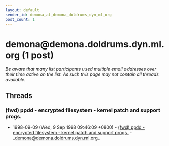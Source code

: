 ```yaml
---
layout: default
sender_id: demona_at_demona_doldrums_dyn_ml_org
post_count: 1
---
```


# demona<span>@</span>demona.doldrums.dyn.ml.org (1 post)

_Be aware that many list participants used multiple email addresses over their time active on the list. As such this page may not contain all threads available._

## Threads

### (fwd) ppdd - encrypted filesystem - kernel patch and support progs.
+ 1998-09-09 (Wed, 9 Sep 1998 09:46:09 +0800) - [(fwd) ppdd - encrypted filesystem - kernel patch and support progs.](/archive/1998/09/413afd008036f6c01a7b20aebea017558aaccafba60fc31bb5edb0b5ab852fd3) - _demona@demona.doldrums.dyn.ml.org_

